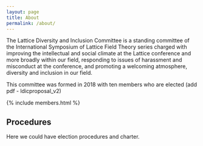 ```yaml
---
layout: page
title: About
permalink: /about/
---
```


The Lattice Diversity and Inclusion Committee is a standing committee of the International Symposium of Lattice Field Theory series charged with improving the intellectual and social climate at the Lattice conference and more broadly within our field, responding to issues of harassment and misconduct at the conference, and promoting a welcoming atmosphere, diversity and inclusion in our field.

This committee was formed in 2018 with ten members who are elected (add pdf - ldicproposal_v2)

{% include members.html %}

## Procedures
Here we could have election procedures and charter.
